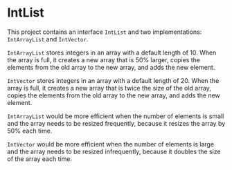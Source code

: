 # IntList

This project contains an interface `IntList` and two implementations: `IntArrayList` and `IntVector`.

`IntArrayList` stores integers in an array with a default length of 10. When the array is full, it creates a new array that is 50% larger, copies the elements from the old array to the new array, and adds the new element.

`IntVector` stores integers in an array with a default length of 20. When the array is full, it creates a new array that is twice the size of the old array, copies the elements from the old array to the new array, and adds the new element.

`IntArrayList` would be more efficient when the number of elements is small and the array needs to be resized frequently, because it resizes the array by 50% each time.

`IntVector` would be more efficient when the number of elements is large and the array needs to be resized infrequently, because it doubles the size of the array each time.
